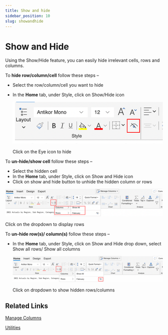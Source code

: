 ```yaml
---
title: Show and hide
sidebar_position: 10
slug: showandhide
---
```


# Show and Hide

Using the Show/Hide feature, you can easily hide irrelevant cells, rows and columns.

To **hide row/column/cell** follow these steps –

- Select the row/column/cell you want to hide
- In the **Home** tab, under Style, click on Show/Hide icon
    
    ![Click on eye icon to hide](/img/build/image-1.png)


    
    Click on the Eye icon to hide
    

To **un-hide/show cell** follow these steps –

- Select the hidden cell
- In the **Home** tab, under Style, click on Show and Hide icon
- Click on show and hide button to unhide the hidden column or rows

![Click on the dropdown to display rows](/img/build/image2.png)


Click on the dropdown to display rows

To **un-hide row(s)/ column(s)** follow these steps –

- In the **Home** tab, under Style, click on Show and Hide drop down, select Show all rows/ Show all columns
    
    ![Click on dropdown to show hidden rows/columns](/img/build/image3.png)
    
    Click on dropdown to show hidden rows/columns
    

## Related Links

[Manage Columns](https://www.notion.so/Manage-Columns-b1be5a34152942b7aaa2cee4ba150f1b)

[Utilities](https://www.notion.so/Utilities-519910bf0e4a4b60a8e785dbd6874f2f)